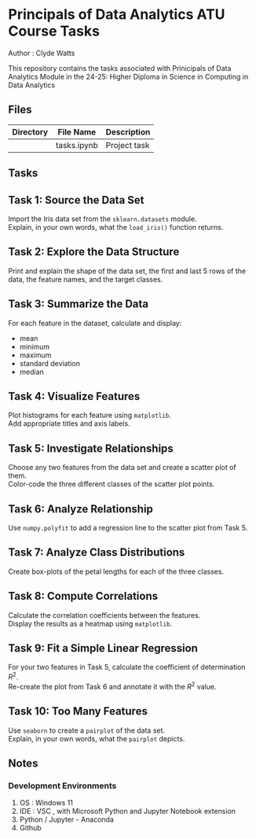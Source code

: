 # Principals of Data Analytics ATU Course Tasks

Author : Clyde Watts

This repository contains the tasks associated with Prinicipals of Data Analytics Module in the 
24-25: Higher Diploma in Science in Computing in Data Analytics

## Files

| Directory        | File Name                            |  Description |
|------------------|--------------------------------------|--------------|
|                  | tasks.ipynb                          | Project task |


## Tasks

## Task 1: Source the Data Set

Import the Iris data set from the `sklearn.datasets` module.  
Explain, in your own words, what the `load_iris()` function returns.  

## Task 2: Explore the Data Structure

Print and explain the shape of the data set, the first and last 5 rows of the data, the feature names, and the target classes.  

## Task 3: Summarize the Data

For each feature in the dataset, calculate and display:  

- mean
- minimum
- maximum
- standard deviation
- median

## Task 4: Visualize Features

Plot histograms for each feature using `matplotlib`.  
Add appropriate titles and axis labels.  

## Task 5: Investigate Relationships

Choose any two features from the data set and create a scatter plot of them.  
Color-code the three different classes of the scatter plot points.

## Task 6: Analyze Relationship

Use `numpy.polyfit` to add a regression line to the scatter plot from Task 5.

## Task 7: Analyze Class Distributions

Create box-plots of the petal lengths for each of the three classes.

## Task 8: Compute Correlations

Calculate the correlation coefficients between the features.  
Display the results as a heatmap using `matplotlib`.  

## Task 9: Fit a Simple Linear Regression

For your two features in Task 5, calculate the coefficient of determination $R^2$.  
Re-create the plot from Task 6 and annotate it with the $R^2$ value.

## Task 10: Too Many Features

Use `seaborn` to create a `pairplot` of the data set.  
Explain, in your own words, what the `pairplot` depicts.  


## Notes

### Development Environments

1. OS : Windows 11
2. IDE : VSC , with Microsoft Python and Jupyter Notebook extension
3. Python / Jupyter - Anaconda
4. Github


